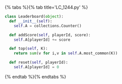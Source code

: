 {% tabs %}{% tab title='LC_1244.py' %}

```py
class Leaderboard(object):
  def __init__(self):
    self.A = collections.Counter()

  def addScore(self, playerId, score):
    self.A[playerId] += score

  def top(self, K):
    return sum(v for i,v in self.A.most_common(K))

  def reset(self, playerId):
    self.A[playerId] = 0
```

{% endtab %}{% endtabs %}
